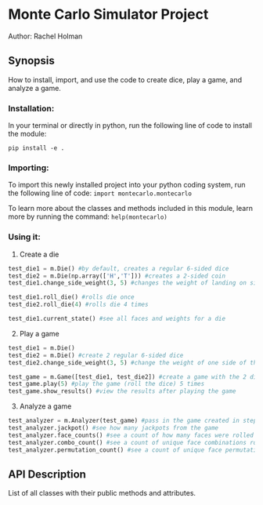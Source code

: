 # Monte Carlo Simulator Project
Author: Rachel Holman

## Synopsis
How to install, import, and use the code to create dice, play a game, and analyze a game.

### Installation:

In your terminal or directly in python, run the following line of code to install the module:

```pip install -e . ```


### Importing:

To import this newly installed project into your python coding system, run the following line of code: ```import montecarlo.montecarlo```

To learn more about the classes and methods included in this module, learn more by running the command: ```help(montecarlo)```

### Using it:

1. Create a die

```python
test_die1 = m.Die() #by default, creates a regular 6-sided dice
test_die2 = m.Die(np.array(['H','T'])) #creates a 2-sided coin
test_die1.change_side_weight(3, 5) #changes the weight of landing on side 3

test_die1.roll_die() #rolls die once
test_die2.roll_die(4) #rolls die 4 times

test_die1.current_state() #see all faces and weights for a die
```

2. Play a game

```python
test_die1 = m.Die() 
test_die2 = m.Die() #create 2 regular 6-sided dice
test_die2.change_side_weight(3, 5) #change the weight of one side of the second dice

test_game = m.Game([test_die1, test_die2]) #create a game with the 2 dice
test_game.play(5) #play the game (roll the dice) 5 times
test_game.show_results() #view the results after playing the game
```

3. Analyze a game

```python
test_analyzer = m.Analyzer(test_game) #pass in the game created in step 2
test_analyzer.jackpot() #see how many jackpots from the game
test_analyzer.face_counts() #see a count of how many faces were rolled each round
test_analyzer.combo_count() #see a count of unique face combinations rolled
test_analyzer.permutation_count() #see a count of unique face permutations rolled
```

## API Description
List of all classes with their public methods and attributes.


